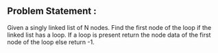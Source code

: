 Problem Statement :
-------------------
Given a singly linked list of N nodes. Find the first node of the loop if the linked list has a loop. If a loop is present return the node data of the first node of the loop else return -1.<br/>
